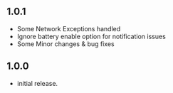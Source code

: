## 1.0.1

* Some Network Exceptions handled
* Ignore battery enable option for notification issues
* Some Minor changes & bug fixes

## 1.0.0

* initial release.